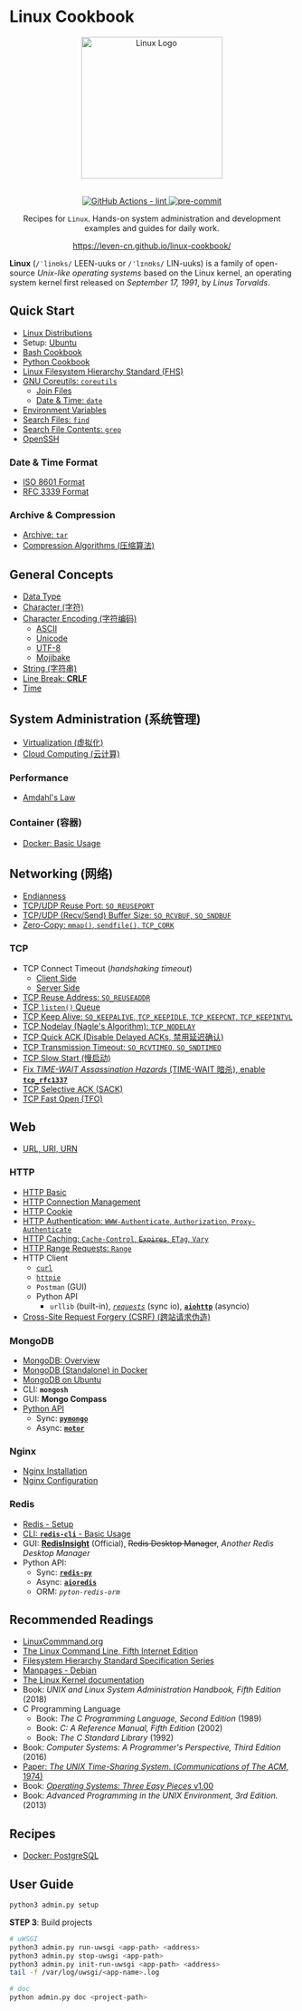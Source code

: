 # Linux Cookbook

<section align="center">
  <img src="https://leven-cn.github.io/linux-cookbook/imgs/linux-logo.svg"
    alt="Linux Logo" width="250" height="250" style="text-align:center;" title="Linux Logo">
  <br><br>
  <p>
    <a href="https://github.com/leven-cn/linux-cookbook/actions/workflows/lint.yml">
      <img src="https://github.com/leven-cn/linux-cookbook/actions/workflows/lint.yml/badge.svg"
      alt="GitHub Actions - lint" style="max-width:100%;">
    </a>
    <a href="https://github.com/pre-commit/pre-commit">
      <img src="https://img.shields.io/badge/pre--commit-enabled-brightgreen?logo=pre-commit&logoColor=white"
      alt="pre-commit" style="max-width:100%;">
    </a>
  </p>
  <p>Recipes for <code>Linux</code>.
  Hands-on system administration and development examples and guides for daily work.</p>
  <p><a href="https://leven-cn.github.io/linux-cookbook/">https://leven-cn.github.io/linux-cookbook/</a></p>
</section>

**Linux** (`/ˈlinʊks/` LEEN-uuks or `/ˈlɪnʊks/` LIN-uuks)
is a family of open-source *Unix-like operating systems* based on the Linux kernel,
an operating system kernel first released on *September 17, 1991*, by *Linus Torvalds*.

<!-- markdownlint-disable line-length -->

## Quick Start

- [Linux Distributions](https://leven-cn.github.io/linux-cookbook/cookbook/quick_start/linux_distributions)
- Setup: [Ubuntu](https://leven-cn.github.io/linux-cookbook/cookbook/quick_start/setup_ubuntu)
- [Bash Cookbook](https://leven-cn.github.io/bash-cookbook/)
- [Python Cookbook](https://leven-cn.github.io/python-cookbook/)
- [Linux Filesystem Hierarchy Standard (FHS)](https://leven-cn.github.io/linux-cookbook/cookbook/quick_start/linux_fhs)
- [GNU Coreutils: `coreutils`](https://leven-cn.github.io/linux-cookbook/cookbook/quick_start/coreutils)
  - [Join Files](https://leven-cn.github.io/linux-cookbook/cookbook/quick_start/join-files)
  - [Date & Time: `date`](https://leven-cn.github.io/linux-cookbook/cookbook/quick_start/date)
- [Environment Variables](https://leven-cn.github.io/linux-cookbook/cookbook/quick_start/env)
- [Search Files: `find`](https://leven-cn.github.io/linux-cookbook/cookbook/quick_start/find)
- [Search File Contents: `grep`](https://leven-cn.github.io/linux-cookbook/cookbook/quick_start/grep)
- [OpenSSH](https://leven-cn.github.io/linux-cookbook/cookbook/quick_start/ssh)

### Date & Time Format

- [ISO 8601 Format](https://leven-cn.github.io/linux-cookbook/cookbook/quick_start/datetime_fmt_iso_8601)
- [RFC 3339 Format](https://leven-cn.github.io/linux-cookbook/cookbook/quick_start/datetime_fmt_rfc_3339)

### Archive & Compression

- [Archive: `tar`](https://leven-cn.github.io/linux-cookbook/cookbook/quick_start/archive)
- [Compression Algorithms (压缩算法)](https://leven-cn.github.io/linux-cookbook/cookbook/quick_start/compression_algorithms)

## General Concepts

- [Data Type](https://leven-cn.github.io/linux-cookbook/cookbook/general_concepts/data_type)
- [Character (字符)](https://leven-cn.github.io/linux-cookbook/cookbook/general_concepts/char)
- [Character Encoding (字符编码)](https://leven-cn.github.io/linux-cookbook/cookbook/general_concepts/char_encoding)
  - [ASCII](https://leven-cn.github.io/linux-cookbook/cookbook/general_concepts/ascii)
  - [Unicode](https://leven-cn.github.io/linux-cookbook/cookbook/general_concepts/unicode)
  - [UTF-8](https://leven-cn.github.io/linux-cookbook/cookbook/general_concepts/utf_8)
  - [Mojibake](https://leven-cn.github.io/linux-cookbook/cookbook/general_concepts/Mojibake)
- [String (字符串)](https://leven-cn.github.io/linux-cookbook/cookbook/general_concepts/str)
- [Line Break: **CRLF**](https://leven-cn.github.io/linux-cookbook/cookbook/general_concepts/crlf)
- [Time](https://leven-cn.github.io/linux-cookbook/cookbook/general_concepts/time)

## System Administration (系统管理)

- [Virtualization (虚拟化)](https://leven-cn.github.io/linux-cookbook/cookbook/sys/virtualization)
- [Cloud Computing (云计算)](https://leven-cn.github.io/linux-cookbook/cookbook/sys/cloud_computing)

### Performance

- [Amdahl's Law](https://leven-cn.github.io/linux-cookbook/cookbook/sys_admin/amdahl_law)

### Container (容器)

- [Docker: Basic Usage](https://leven-cn.github.io/linux-cookbook/cookbook/sys/docker_basic)

## Networking (网络)

- [Endianness](https://leven-cn.github.io/linux-cookbook/cookbook/net/endianness)
- [TCP/UDP Reuse Port: `SO_REUSEPORT`](https://leven-cn.github.io/linux-cookbook/cookbook/net/reuse_port)
- [TCP/UDP (Recv/Send) Buffer Size: `SO_RCVBUF`, `SO_SNDBUF`](https://leven-cn.github.io/linux-cookbook/cookbook/net/buffer_size)
- [Zero-Copy: `mmap()`, `sendfile()`, `TCP_CORK`](https://leven-cn.github.io/linux-cookbook/cookbook/net/zero_copy)

### TCP

- TCP Connect Timeout (*handshaking timeout*)
  - [Client Side](https://leven-cn.github.io/linux-cookbook/cookbook/net/tcp_connect_timeout_client)
  - [Server Side](https://leven-cn.github.io/linux-cookbook/cookbook/net/tcp_connect_timeout_server)
- [TCP Reuse Address: `SO_REUSEADDR`](https://leven-cn.github.io/linux-cookbook/cookbook/net/tcp_reuse_address)
- [TCP `listen()` Queue](https://leven-cn.github.io/linux-cookbook/cookbook/net/tcp_listen_queue)
- [TCP Keep Alive: `SO_KEEPALIVE`, `TCP_KEEPIDLE`, `TCP_KEEPCNT`, `TCP_KEEPINTVL`](https://leven-cn.github.io/linux-cookbook/cookbook/net/tcp_keepalive)
- [TCP Nodelay (Nagle's Algorithm): `TCP_NODELAY`](https://leven-cn.github.io/linux-cookbook/cookbook/net/tcp_nodelay)
- [TCP Quick ACK (Disable Delayed ACKs, 禁用延迟确认)](https://leven-cn.github.io/linux-cookbook/cookbook/net/tcp_quickack)
- [TCP Transmission Timeout: `SO_RCVTIMEO`, `SO_SNDTIMEO`](https://leven-cn.github.io/linux-cookbook/cookbook/net/tcp_transmission_timeout)
- [TCP Slow Start (慢启动)](https://leven-cn.github.io/linux-cookbook/cookbook/net/tcp_slowstart)
- [Fix *TIME-WAIT Assassination Hazards* (TIME-WAIT 暗杀), enable **`tcp_rfc1337`**](https://leven-cn.github.io/linux-cookbook/cookbook/net/tcp_rfc1337)
- [TCP Selective ACK (SACK)](https://leven-cn.github.io/linux-cookbook/cookbook/net/tcp_sack)
- [TCP Fast Open (TFO)](https://leven-cn.github.io/linux-cookbook/cookbook/net/tcp_fastopen)

## Web

- [URL, URI, URN](https://leven-cn.github.io/linux-cookbook/cookbook/web/uri_url_urn)

### HTTP

- [HTTP Basic](https://leven-cn.github.io/linux-cookbook/cookbook/web/http_basic)
- [HTTP Connection Management](https://leven-cn.github.io/linux-cookbook/cookbook/web/http_connection)
- [HTTP Cookie](https://leven-cn.github.io/linux-cookbook/cookbook/web/http_cookie)
- [HTTP Authentication: `WWW-Authenticate`, `Authorization`, `Proxy-Authenticate`](https://leven-cn.github.io/linux-cookbook/cookbook/web/http_authentication)
- [HTTP Caching: `Cache-Control`, ~~`Expires`~~, `ETag`, `Vary`](https://leven-cn.github.io/linux-cookbook/cookbook/web/http_caching)
- [HTTP Range Requests: `Range`](https://leven-cn.github.io/linux-cookbook/cookbook/web/http_range)
- HTTP Client
  - [`curl`](https://leven-cn.github.io/linux-cookbook/cookbook/web/curl)
  - [`httpie`](https://leven-cn.github.io/linux-cookbook/cookbook/web/httpie)
  - `Postman` (GUI)
  - Python API
    - `urllib` (built-in), [*`requests`*](https://requests.readthedocs.io/en/latest/) (sync io), [**`aiohttp`**](https://docs.aiohttp.org/en/stable/) (asyncio)
- [Cross-Site Request Forgery (CSRF) (跨站请求伪造)](https://leven-cn.github.io/linux-cookbook/cookbook/web/csrf)

### MongoDB

- [MongoDB: Overview](https://leven-cn.github.io/linux-cookbook/cookbook/web/mongodb/mongodb)
- [MongoDB (Standalone) in Docker](https://leven-cn.github.io/linux-cookbook/cookbook/web/mongodb/mongodb_standalone_docker)
- [MongoDB on Ubuntu](https://leven-cn.github.io/linux-cookbook/cookbook/web/mongodb/mongodb_ubuntu)
- CLI: **`mongosh`**
- GUI: **Mongo Compass**
- [Python API](https://www.mongodb.com/docs/drivers/python/)
  - Sync: [**`pymongo`**](https://www.mongodb.com/docs/drivers/pymongo/)
  - Async: [**`motor`**](https://www.mongodb.com/docs/drivers/motor/)

### Nginx

- [Nginx Installation](https://leven-cn.github.io/linux-cookbook/cookbook/web/nginx/nginx_installation)
- [Nginx Configuration](https://leven-cn.github.io/linux-cookbook/cookbook/web/nginx/nginx_configuration)

### Redis

- [Redis - Setup](https://leven-cn.github.io/linux-cookbook/cookbook/web/redis/redis_setup)
- [CLI: **`redis-cli`** - Basic Usage](https://leven-cn.github.io/linux-cookbook/cookbook/web/redis/redis_usage_basic)
- GUI: [**RedisInsight**](https://redis.com/redis-enterprise/redis-insight/) (Official), ~~Redis Desktop Manager~~, *Another Redis Desktop Manager*
- Python API:
  - Sync: [**`redis-py`**](https://redis.readthedocs.io/en/latest/)
  - Async: [**`aioredis`**](https://aioredis.readthedocs.io/en/latest/)
  - ORM: *`pyton-redis-orm`*

## Recommended Readings

<!-- markdownlint-disable line-length -->

- [LinuxCommmand.org](https://linuxcommand.org/)
- [The Linux Command Line, Fifth Internet Edition](https://linuxcommand.org/tlcl.php)
- [Filesystem Hierarchy Standard Specification Series](https://refspecs.linuxfoundation.org/fhs.shtml)
- [Manpages - Debian](https://manpages.debian.org/bullseye/manpages/index.html)
- [The Linux Kernel documentation](https://www.kernel.org/doc/html/latest/index.html)
- Book: *UNIX and Linux System Administration Handbook, Fifth Edition* (2018)
- C Programming Language
  - Book: *The C Programming Language, Second Edition* (1989)
  - Book: *C: A Reference Manual, Fifth Edition* (2002)
  - Book: *The C Standard Library* (1992)
- Book: *Computer Systems: A Programmer's Perspective, Third Edition* (2016)
- [Paper: *The UNIX Time-Sharing System*. (*Communications of The ACM*, 1974)](https://www.scs.stanford.edu/nyu/04fa/sched/readings/unix.pdf)
- Book: [*Operating Systems: Three Easy Pieces* v1.00](https://pages.cs.wisc.edu/~remzi/OSTEP/)
- Book: *Advanced Programming in the UNIX Environment, 3rd Edition.* (2013)

<!-- markdownlint-enble line-length -->

## Recipes

- [Docker: PostgreSQL](https://leven-cn.github.io/linux-cookbook/recipes/docker_postgresql)

<!-- markdownlint-enable line-length -->

## User Guide

```bash
python3 admin.py setup
```

**STEP 3**: Build projects

```bash
# uWSGI
python3 admin.py run-uwsgi <app-path> <address>
python3 admin.py stop-uwsgi <app-path>
python3 admin.py init-run-uwsgi <app-path> <address>
tail -f /var/log/uwsgi/<app-name>.log

# doc
python admin.py doc <project-path>
```
